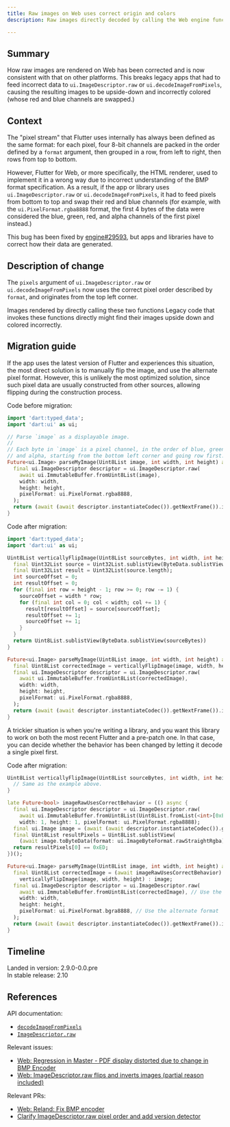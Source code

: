 ```yaml
---
title: Raw images on Web uses correct origin and colors
description: Raw images directly decoded by calling the Web engine functions now uses the correct pixel format and starts from the top left corner.

---
```


## Summary

How raw images are rendered on Web has been corrected
and is now consistent with that on other platforms.
This breaks legacy apps that had to feed incorrect data
to `ui.ImageDescriptor.raw` or `ui.decodeImageFromPixels`,
causing the resulting images to be upside-down
and incorrectly colored
(whose red and blue channels are swapped.)

## Context

The "pixel stream" that Flutter uses internally
has always been defined as the same format:
for each pixel, four 8-bit channels are packed in the order defined
by a `format` argument, then grouped in a row,
from left to right, then rows from top to bottom.

However, Flutter for Web, or more specifically, the HTML renderer,
used to implement it in a wrong way
due to incorrect understanding of the BMP format specification.
As a result, if the app or library uses
`ui.ImageDescriptor.raw` or `ui.decodeImageFromPixels`,
it had to feed pixels from bottom to top and swap their red and blue channels
(for example, with the `ui.PixelFormat.rgba8888` format,
the first 4 bytes of the data were considered the blue, green,
red, and alpha channels of the first pixel instead.)

This bug has been fixed by [engine#29593][],
but apps and libraries have to correct how their data are generated.

## Description of change

The `pixels` argument of `ui.ImageDescriptor.raw` or `ui.decodeImageFromPixels`
now uses the correct pixel order described by `format`,
and originates from the top left corner.

Images rendered by directly calling these two functions
Legacy code that invokes these functions directly might
find their images upside down and colored incorrectly.

## Migration guide

If the app uses the latest version of Flutter and experiences this situation,
the most direct solution is to manually flip the image, and use the alternate
pixel format. However, this is unlikely the most optimized solution,
since such pixel data are usually constructed from other sources,
allowing flipping during the construction process.

Code before migration:

<!-- skip -->
```dart
import 'dart:typed_data';
import 'dart:ui' as ui;

// Parse `image` as a displayable image.
//
// Each byte in `image` is a pixel channel, in the order of blue, green, red,
// and alpha, starting from the bottom left corner and going row first.
Future<ui.Image> parseMyImage(Uint8List image, int width, int height) async {
  final ui.ImageDescriptor descriptor = ui.ImageDescriptor.raw(
    await ui.ImmutableBuffer.fromUint8List(image),
    width: width,
    height: height,
    pixelFormat: ui.PixelFormat.rgba8888,
  );
  return (await (await descriptor.instantiateCodec()).getNextFrame()).image;
}
```

Code after migration:

<!-- skip -->
```dart
import 'dart:typed_data';
import 'dart:ui' as ui;

Uint8List verticallyFlipImage(Uint8List sourceBytes, int width, int height) {
  final Uint32List source = Uint32List.sublistView(ByteData.sublistView(sourceBytes));
  final Uint32List result = Uint32List(source.length);
  int sourceOffset = 0;
  int resultOffset = 0;
  for (final int row = height - 1; row >= 0; row -= 1) {
    sourceOffset = width * row;
    for (final int col = 0; col < width; col += 1) {
      result[resultOffset] = source[sourceOffset];
      resultOffset += 1;
      sourceOffset += 1;
    }
  }
  return Uint8List.sublistView(ByteData.sublistView(sourceBytes))
}

Future<ui.Image> parseMyImage(Uint8List image, int width, int height) async {
  final Uint8List correctedImage = verticallyFlipImage(image, width, height);
  final ui.ImageDescriptor descriptor = ui.ImageDescriptor.raw(
    await ui.ImmutableBuffer.fromUint8List(correctedImage),
    width: width,
    height: height,
    pixelFormat: ui.PixelFormat.rgba8888,
  );
  return (await (await descriptor.instantiateCodec()).getNextFrame()).image;
}
```

A trickier situation is when you're writing a library,
and you want this library to work on both the most recent Flutter
and a pre-patch one.
In that case, you can decide whether the behavior has been changed
by letting it decode a single pixel first.

Code after migration:

<!-- skip -->
```dart
Uint8List verticallyFlipImage(Uint8List sourceBytes, int width, int height) {
  // Same as the example above.
}

late Future<bool> imageRawUsesCorrectBehavior = (() async {
  final ui.ImageDescriptor descriptor = ui.ImageDescriptor.raw(
    await ui.ImmutableBuffer.fromUint8List(Uint8List.fromList(<int>[0xED, 0, 0, 0xFF])),
    width: 1, height: 1, pixelFormat: ui.PixelFormat.rgba8888);
  final ui.Image image = (await (await descriptor.instantiateCodec()).getNextFrame()).image;
  final Uint8List resultPixels = Uint8List.sublistView(
    (await image.toByteData(format: ui.ImageByteFormat.rawStraightRgba))!);
  return resultPixels[0] == 0xED;
})();

Future<ui.Image> parseMyImage(Uint8List image, int width, int height) async {
  final Uint8List correctedImage = (await imageRawUsesCorrectBehavior) ?
    verticallyFlipImage(image, width, height) : image;
  final ui.ImageDescriptor descriptor = ui.ImageDescriptor.raw(
    await ui.ImmutableBuffer.fromUint8List(correctedImage), // Use the corrected image
    width: width,
    height: height,
    pixelFormat: ui.PixelFormat.bgra8888, // Use the alternate format
  );
  return (await (await descriptor.instantiateCodec()).getNextFrame()).image;
}
```

## Timeline

Landed in version: 2.9.0-0.0.pre<br>
In stable release: 2.10

## References

API documentation:

* [`decodeImageFromPixels`][]
* [`ImageDescriptor.raw`][]

Relevant issues:

* [Web: Regression in Master - PDF display distorted due to change in BMP Encoder][]
* [Web: ImageDescriptor.raw flips and inverts images (partial reason included)][]

Relevant PRs:

* [Web: Reland: Fix BMP encoder][]
* [Clarify ImageDescriptor.raw pixel order and add version detector][]

<!-- Stable channel link: -->
[`decodeImageFromPixels`]: {{site.api}}/flutter/dart-ui/decodeImageFromPixels.html
[`ImageDescriptor.raw`]: {{site.api}}/flutter/dart-ui/ImageDescriptor/ImageDescriptor.raw.html

[Web: Regression in Master - PDF display distorted due to change in BMP Encoder]: {{site.repo.flutter}}/issues/93615
[Web: ImageDescriptor.raw flips and inverts images (partial reason included)]: {{site.repo.flutter}}/issues/89610

[engine#29593]: {{site.repo.engine}}/pull/29593
[Web: Reland: Fix BMP encoder]: {{site.repo.engine}}/pull/29593
[Clarify ImageDescriptor.raw pixel order and add version detector]: {{site.repo.engine}}/pull/30343
